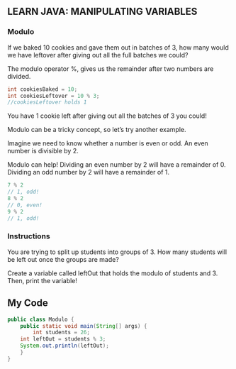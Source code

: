 ## LEARN JAVA: MANIPULATING VARIABLES

### Modulo

If we baked 10 cookies and gave them out in batches of 3, how many would we have leftover after giving out all the full batches we could?

The modulo operator %, gives us the remainder after two numbers are divided.
```java
int cookiesBaked = 10;
int cookiesLeftover = 10 % 3;
//cookiesLeftover holds 1
```
You have 1 cookie left after giving out all the batches of 3 you could!

Modulo can be a tricky concept, so let’s try another example.

Imagine we need to know whether a number is even or odd. An even number is divisible by 2.

Modulo can help! Dividing an even number by 2 will have a remainder of 0. Dividing an odd number by 2 will have a remainder of 1.
```java
7 % 2
// 1, odd!
8 % 2
// 0, even!
9 % 2
// 1, odd!
```
### Instructions

You are trying to split up students into groups of 3. How many students will be left out once the groups are made?

Create a variable called leftOut that holds the modulo of students and 3. Then, print the variable!

## My Code
```java
public class Modulo {
	public static void main(String[] args) {   
		int students = 26;
    int leftOut = students % 3;
    System.out.println(leftOut);
	}
}
```
